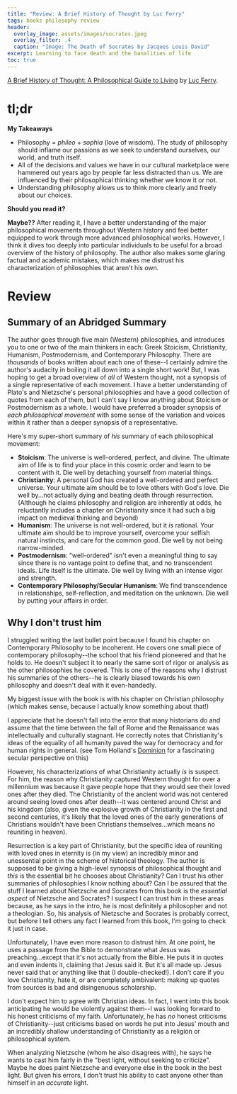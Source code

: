 ```yaml
---
title: "Review: A Brief History of Thought by Luc Ferry"
tags: books philosophy review
header:
  overlay_image: assets/images/socrates.jpeg
  overlay_filter: .4
  caption: "Image: The Death of Socrates by Jacques Louis David"
excerpt: Learning to face death and the banalities of life
toc: true
---
```

[A Brief History of Thought: A Philosophical Guide to Living](https://www.amazon.com/Brief-History-Thought-Philosophical-Learning/dp/0062074245) by [Luc Ferry](https://en.wikipedia.org/wiki/Luc_Ferry).
# tl;dr

**My Takeaways**

* Philosophy = _phileo_ + _sophia_ (love of wisdom). The study of philosophy should inflame our passions as we seek to understand ourselves, our world, and truth itself.
* All of the decisions and values we have in our cultural marketplace were hammered out years ago by people far less distracted than us. We are influenced by their philosophical thinking whether we know it or not.
* Understanding philosophy allows us to think more clearly and freely about our choices.

**Should you read it?** 

**Maybe??** After reading it, I have a better understanding of the major philosophical movements throughout Western history and feel better equipped to work through more advanced philosophical works. However, I think it dives too deeply into particular individuals to be useful for a broad overview of the history of philosophy. The author also makes some glaring factual and academic mistakes, which makes me distrust his characterization of philosophies that aren't his own.

# Review

## Summary of an Abridged Summary
The author goes through five main (Western) philosophies, and introduces you to one or two of the main thinkers in each: Greek Stoicism, Christianity, Humanism, Postmodernism, and Contemporary Philosophy. There are _thousands_ of books written about each one of these--I certainly admire the author's audacity in boiling it all down into a single short work! But, I was hoping to get a broad overview of _all_ of Western thought, not a synopsis of a single representative of each movement.  I have a better understanding of Plato's and Nietzsche's personal philosophies and have a good collection of quotes from each of them, but  I can't say I know anything about Stoicism or Postmodernism as a whole. I would have preferred a broader synopsis of _each philosophical movement_ with some sense of the variation and voices within it rather than a deeper synopsis of a representative.

Here's my super-short summary of _his_ summary of each philosophical movement:

* **Stoicism**: The universe is well-ordered, perfect, and divine. The ultimate aim of life is to find your place in this cosmic order and learn to be content with it. Die well by detaching yourself from material things.
* **Christianity**: A personal God has created a well-ordered and perfect universe. Your ultimate aim should be to love others with God's love. Die well by...not actually dying and beating death through resurrection. (Although he claims philosophy and religion are inherently at odds, he reluctantly includes a chapter on Christianity since it had such a big impact on medieval thinking and beyond)
* **Humanism**: The universe is not well-ordered, but it _is_ rational. Your ultimate aim should be to improve yourself, overcome your selfish natural instincts, and care for the common good. Die well by not being narrow-minded.
* **Postmodernism**: "well-ordered" isn't even a meaningful thing to say since there is no vantage point to define that, and no transcendent ideals. Life itself is the ultimate. Die well by living with an intense vigor and strength.
* **Contemporary Philosophy/Secular Humanism**: We find transcendence in relationships, self-reflection, and meditation on the unknown. Die well by putting your affairs in order.


## Why I don't trust him

I struggled writing the last bullet point because I found his chapter on Contemporary Philosophy to be incoherent. He covers one small piece of contemporary philosophy--the school that his friend pioneered and that he holds to. He doesn't subject it to nearly the same sort of rigor or analysis as the other philosophies he covered. This is one of the reasons why I distrust his summaries of the others--he is clearly biased towards his own philosophy and doesn't deal with it even-handedly.

My biggest issue with the book is with his chapter on Christian philosophy (which makes sense, because I actually know something about that!)

I appreciate that he doesn't fall into the error that many historians do and assume that the time between the fall of Rome and the Renaissance was intellectually and culturally stagnant. He correctly notes that Christianity's ideas of the equality of all humanity paved the way for democracy and for human rights in general. (see Tom Holland's [Dominion](https://www.amazon.com/Dominion-Christian-Revolution-Remade-World/dp/0465093507) for a fascinating secular perspective on this)

However, his characterizations of what Christianity actually _is_ is suspect. For him, the reason why Christianity captured Western thought for over a millennium was because it gave people hope that they would see their loved ones after they died.  The Christianity of the ancient world was not centered around seeing loved ones after death--it was centered around Christ and his kingdom (also, given the explosive growth of Christianity in the first and second centuries, it's likely that the loved ones of the early generations of Christians wouldn't have been Christians themselves...which means no reuniting in heaven).

Resurrection is a key part of Christianity, but the specific idea of reuniting with loved ones in eternity is (in my view) an incredibly minor and unessential point in the scheme of historical theology. The author is supposed to be giving a high-level synopsis of philosophical thought and _this_ is the essential bit he chooses about Christianity? Can I trust his other summaries of philosophies I know nothing about? Can I be assured that the stuff I learned about Nietzsche and Socrates from this book is the _essential aspect_ of Nietzsche and Socrates? I suspect I can trust him in these areas because, as he says in the intro, he is most definitely a philosopher and not a theologian. So, his analysis of Nietzsche and Socrates is probably correct, but before I tell others any fact I learned from this book, I'm going to check it just in case.

Unfortunately, I have even more reason to distrust him. At one point, he uses a passage from the Bible to demonstrate what Jesus was preaching...except that it's not actually from the Bible. He puts it in quotes and even indents it, claiming that Jesus said it. But it's all made up. Jesus never said that or anything like that (I double-checked!). I don't care if you love Christianity, hate it, or are completely ambivalent: making up quotes from sources is bad and disingenuous scholarship.

I don't expect him to agree with Christian ideas. In fact, I went into this book anticipating he would be violently against them--I was looking forward to his honest criticisms of my faith. Unfortunately, he has _no_ honest criticisms of Christianity--just criticisms based on words he put into Jesus' mouth and an incredibly shallow understanding of Christianity as a religion or philosophical system. 

When analyzing Nietzsche (whom he also disagrees with), he says he wants to cast him fairly in the "best light, without seeking to criticize". Maybe he does paint Nietzsche and everyone else in the book in the best light. But given his errors, I 
don't trust his ability to cast anyone other than himself in an _accurate_ light.
